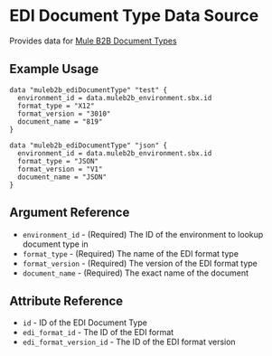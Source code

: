 # EDI Document Type Data Source

Provides data for [Mule B2B Document Types][1]

## Example Usage

```hcl
data "muleb2b_ediDocumentType" "test" {
  environment_id = data.muleb2b_environment.sbx.id
  format_type = "X12"
  format_version = "3010"
  document_name = "819"
}

data "muleb2b_ediDocumentType" "json" {
  environment_id = data.muleb2b_environment.sbx.id
  format_type = "JSON"
  format_version = "V1"
  document_name = "JSON"
}
```

## Argument Reference

* `environment_id` - (Required) The ID of the environment to lookup document type in
* `format_type` - (Required) The name of the EDI format type
* `format_version` - (Required) The version of the EDI format type
* `document_name` - (Required) The exact name of the document

## Attribute Reference

* `id` - ID of the EDI Document Type
* `edi_format_id` - The ID of the EDI format
* `edi_format_version_id` - The ID of the EDI format version

[1]: https://docs.mulesoft.com/partner-manager/2.0/document-types